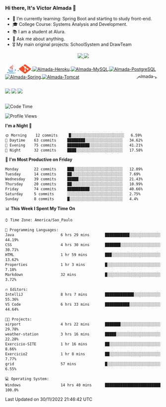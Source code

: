 ### Hi there, It's Victor Almada 👋


- 🌱 I’m currently learning: Spring Boot and starting to study front-end.
- 🎓 College Course: Systems Analysis and Development.
- 📚  I am a student at Alura.
- 💬 Ask me about anything.
- 🎖 My main original projects: SchoolSystem and DrawTeam


<div align="center">
  <a href="https://github.com/Almadavic">
  <img height="180em" src="https://github-readme-stats.vercel.app/api?username=Almadavic&show_icons=true&theme=dracula&include_all_commits=true&count_private=true"/>
  <img height="180em" src="https://github-readme-stats.vercel.app/api/top-langs/?username=Almadavic&layout=compact&langs_count=7&theme=dracula"/>
</div>
<div style="display: inline_block"><br>
  <img align="center" alt="Almada-Java" height="30" width="40" src="https://raw.githubusercontent.com/devicons/devicon/master/icons/java/java-original.svg">
  <img align="center" alt="Almada-Git" height="30" width="40" src="https://raw.githubusercontent.com/devicons/devicon/master/icons/git/git-original.svg">
  <img align="center" alt="Almada-Heroku" height="30" width="40" src="https://cdn.jsdelivr.net/gh/devicons/devicon/icons/heroku/heroku-plain-wordmark.svg" />             
  <img align="center" alt="Almada-MySQL" height="30" width="40" src="https://cdn.jsdelivr.net/gh/devicons/devicon/icons/mysql/mysql-original-wordmark.svg" />
  <img align="center" alt="Almada-PostgreSQL" height="30" width="40" src="https://cdn.jsdelivr.net/gh/devicons/devicon/icons/postgresql/postgresql-plain-wordmark.svg" />
  <img align="center" alt="Almada-Spring" height="30" width="40" src="https://cdn.jsdelivr.net/gh/devicons/devicon/icons/spring/spring-original-wordmark.svg" />
  <img align="center" alt="Almada-Tomcat" height="30" width="40" src="https://cdn.jsdelivr.net/gh/devicons/devicon/icons/tomcat/tomcat-original-wordmark.svg" />
  <img align="right" alt="Almada-pic" height="150" style="border-radius:50px;" src="https://user-images.githubusercontent.com/85299065/185514627-94fcf387-edc6-4c24-88f1-b4873ccd49e9.png">
</div>
  
  ##
 
<div> 
  <a href="https://www.youtube.com/channel/UCUrcUNA90M_ZqLEcQxd3UNA" target="_blank"><img src="https://img.shields.io/badge/YouTube-FF0000?style=for-the-badge&logo=youtube&logoColor=white" target="_blank"></a>
 <a href = "mailto:almadavic@live.com"><img src="https://img.shields.io/badge/-Gmail-%23333?style=for-the-badge&logo=gmail&logoColor=white" target="_blank"></a>
  <a href="https://www.linkedin.com/in/victoralmada/" target="_blank"><img src="https://img.shields.io/badge/-LinkedIn-%230077B5?style=for-the-badge&logo=linkedin&logoColor=white" target="_blank"></a> 
</div>

##

<!--START_SECTION:waka-->
![Code Time](http://img.shields.io/badge/Code%20Time-141%20hrs%208%20mins-blue)

![Profile Views](http://img.shields.io/badge/Profile%20Views-4-blue)

**I'm a Night 🦉** 

```text
🌞 Morning    12 commits     █░░░░░░░░░░░░░░░░░░░░░░░░   6.59% 
🌆 Daytime    63 commits     ████████░░░░░░░░░░░░░░░░░   34.62% 
🌃 Evening    75 commits     ██████████░░░░░░░░░░░░░░░   41.21% 
🌙 Night      32 commits     ████░░░░░░░░░░░░░░░░░░░░░   17.58%

```
📅 **I'm Most Productive on Friday** 

```text
Monday       22 commits     ███░░░░░░░░░░░░░░░░░░░░░░   12.09% 
Tuesday      14 commits     ██░░░░░░░░░░░░░░░░░░░░░░░   7.69% 
Wednesday    39 commits     █████░░░░░░░░░░░░░░░░░░░░   21.43% 
Thursday     20 commits     ██░░░░░░░░░░░░░░░░░░░░░░░   10.99% 
Friday       74 commits     ██████████░░░░░░░░░░░░░░░   40.66% 
Saturday     5 commits      ░░░░░░░░░░░░░░░░░░░░░░░░░   2.75% 
Sunday       8 commits      █░░░░░░░░░░░░░░░░░░░░░░░░   4.4%

```


📊 **This Week I Spent My Time On** 

```text
⌚︎ Time Zone: America/Sao_Paulo

💬 Programming Languages: 
Java                     6 hrs 29 mins       ███████████░░░░░░░░░░░░░░   44.19% 
CSS                      4 hrs 30 mins       ███████░░░░░░░░░░░░░░░░░░   30.71% 
HTML                     1 hr 59 mins        ███░░░░░░░░░░░░░░░░░░░░░░   13.62% 
Properties               1 hr 3 mins         █░░░░░░░░░░░░░░░░░░░░░░░░   7.18% 
Markdown                 32 mins             █░░░░░░░░░░░░░░░░░░░░░░░░   3.72%

🔥 Editors: 
IntelliJ                 8 hrs 7 mins        █████████████░░░░░░░░░░░░   55.36% 
VS Code                  6 hrs 33 mins       ███████████░░░░░░░░░░░░░░   44.64%

🐱‍💻 Projects: 
airport                  4 hrs 22 mins       ███████░░░░░░░░░░░░░░░░░░   29.78% 
weather-station          3 hrs 16 mins       █████░░░░░░░░░░░░░░░░░░░░   22.28% 
Exercicio-SITE           1 hr 16 mins        ██░░░░░░░░░░░░░░░░░░░░░░░   8.66% 
Exercicio2               1 hr 8 mins         ██░░░░░░░░░░░░░░░░░░░░░░░   7.77% 
grid                     57 mins             █░░░░░░░░░░░░░░░░░░░░░░░░   6.55%

💻 Operating System: 
Windows                  14 hrs 40 mins      █████████████████████████   100.0%

```


 Last Updated on 30/11/2022 21:46:42 UTC
<!--END_SECTION:waka-->
